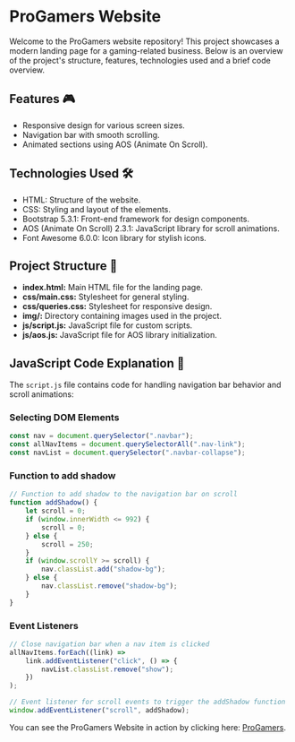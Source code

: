 # ProGamers Website

Welcome to the ProGamers website repository! This project showcases a modern landing page for a gaming-related business. Below is an overview of the project's structure, features, technologies used and a brief code overview.

## Features 🎮

- Responsive design for various screen sizes.
- Navigation bar with smooth scrolling.
- Animated sections using AOS (Animate On Scroll).

## Technologies Used 🛠️

- HTML: Structure of the website.
- CSS: Styling and layout of the elements.
- Bootstrap 5.3.1: Front-end framework for design components.
- AOS (Animate On Scroll) 2.3.1: JavaScript library for scroll animations.
- Font Awesome 6.0.0: Icon library for stylish icons.

## Project Structure 📁

- **index.html:** Main HTML file for the landing page.
- **css/main.css:** Stylesheet for general styling.
- **css/queries.css:** Stylesheet for responsive design.
- **img/:** Directory containing images used in the project.
- **js/script.js:** JavaScript file for custom scripts.
- **js/aos.js:** JavaScript file for AOS library initialization.

## JavaScript Code Explanation 🧾

The `script.js` file contains code for handling navigation bar behavior and scroll animations:

### Selecting DOM Elements

```javascript
const nav = document.querySelector(".navbar");
const allNavItems = document.querySelectorAll(".nav-link");
const navList = document.querySelector(".navbar-collapse");
```

### Function to add shadow

```javascript
// Function to add shadow to the navigation bar on scroll
function addShadow() {
	let scroll = 0;
	if (window.innerWidth <= 992) {
		scroll = 0;
	} else {
		scroll = 250;
	}
	if (window.scrollY >= scroll) {
		nav.classList.add("shadow-bg");
	} else {
		nav.classList.remove("shadow-bg");
	}
}
```

### Event Listeners

```javascript
// Close navigation bar when a nav item is clicked
allNavItems.forEach((link) =>
	link.addEventListener("click", () => {
		navList.classList.remove("show");
	})
);

// Event listener for scroll events to trigger the addShadow function
window.addEventListener("scroll", addShadow);
```

You can see the ProGamers Website in action by clicking here: <a href="https://akwiecinska.github.io/ProGamers/">ProGamers</a>.
